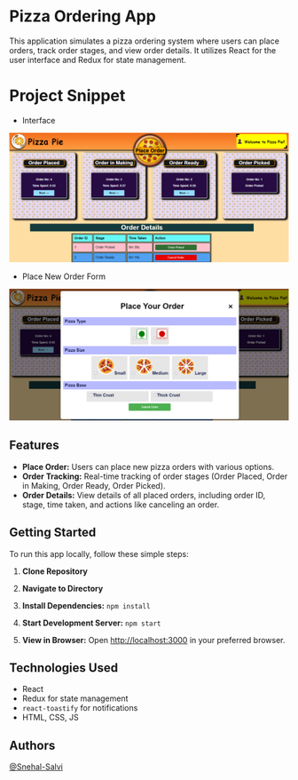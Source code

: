 # Pizza Ordering App

This application simulates a pizza ordering system where users can place orders, track order stages, and view order details. It utilizes React for the user interface and Redux for state management.

# Project Snippet

- Interface

![Project Screenshot](/src/images/appInterface.png)

- Place New Order Form

![Project Screenshot](/src/images/pizzaOrderForm.png)

## Features

- **Place Order:** Users can place new pizza orders with various options.
- **Order Tracking:** Real-time tracking of order stages (Order Placed, Order in Making, Order Ready, Order Picked).
- **Order Details:** View details of all placed orders, including order ID, stage, time taken, and actions like canceling an order.

## Getting Started

To run this app locally, follow these simple steps:

1. **Clone Repository**

2. **Navigate to Directory**

3. **Install Dependencies:** `npm install`

4. **Start Development Server:** `npm start`

5. **View in Browser:** Open [http://localhost:3000](http://localhost:3000) in your preferred browser.

## Technologies Used

- React
- Redux for state management
- `react-toastify` for notifications
- HTML, CSS, JS

## Authors

[@Snehal-Salvi](https://github.com/Snehal-Salvi)

